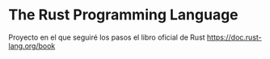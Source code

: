 # The Rust Programming Language
Proyecto en el que seguiré los pasos el libro oficial de Rust https://doc.rust-lang.org/book

